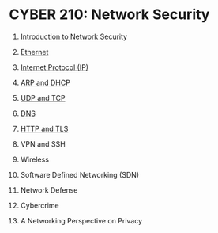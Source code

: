 # CYBER 210: Network Security

1. [Introduction to Network Security](https://github.com/SEUNGHO-Y00/MICS/blob/main/Cyber210/Introduction.md)

2. [Ethernet](https://github.com/SEUNGHO-Y00/MICS/blob/main/Cyber210/Ethernet.md)

3. [Internet Protocol (IP)](https://github.com/SEUNGHO-Y00/MICS/blob/main/Cyber210/IP.md)

4. [ARP and DHCP](https://github.com/SEUNGHO-Y00/MICS/blob/main/Cyber210/ARPandDHCP.md)

5. [UDP and TCP](https://github.com/SEUNGHO-Y00/MICS/blob/main/Cyber210/UDPandTCP.md)

6. [DNS](https://github.com/SEUNGHO-Y00/MICS/blob/main/Cyber210/DNS.md)

7. [HTTP and TLS](https://github.com/SEUNGHO-Y00/MICS/blob/main/Cyber210/HTTPandTLS.md)

8. VPN and SSH

9. Wireless

10. Software Defined Networking (SDN)

11. Network Defense

12. Cybercrime

13. A Networking Perspective on Privacy
